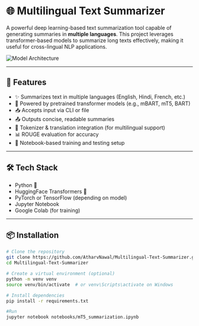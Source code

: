 # 🌐 Multilingual Text Summarizer

A powerful deep learning-based text summarization tool capable of generating summaries in **multiple languages**. This project leverages transformer-based models to summarize long texts effectively, making it useful for cross-lingual NLP applications.

![Model Architecture](https://github.com/AtharvNawal/Multilingual-Text-Summarizer/raw/main/assets/architecture.png)

---

## 🚀 Features

- ✨ Summarizes text in multiple languages (English, Hindi, French, etc.)
- 🧠 Powered by pretrained transformer models (e.g., mBART, mT5, BART)
- 📥 Accepts input via CLI or file
- 📤 Outputs concise, readable summaries
- 💬 Tokenizer & translation integration (for multilingual support)
- 📊 ROUGE evaluation for accuracy
- 🧪 Notebook-based training and testing setup

---

## 🛠️ Tech Stack

- Python 🐍
- HuggingFace Transformers 🤗
- PyTorch or TensorFlow (depending on model)
- Jupyter Notebook
- Google Colab (for training)

---

## 📦 Installation

```bash
# Clone the repository
git clone https://github.com/AtharvNawal/Multilingual-Text-Summarizer.git
cd Multilingual-Text-Summarizer

# Create a virtual environment (optional)
python -m venv venv
source venv/bin/activate  # or venv\Scripts\activate on Windows

# Install dependencies
pip install -r requirements.txt

#Run
jupyter notebook notebooks/mT5_summarization.ipynb

